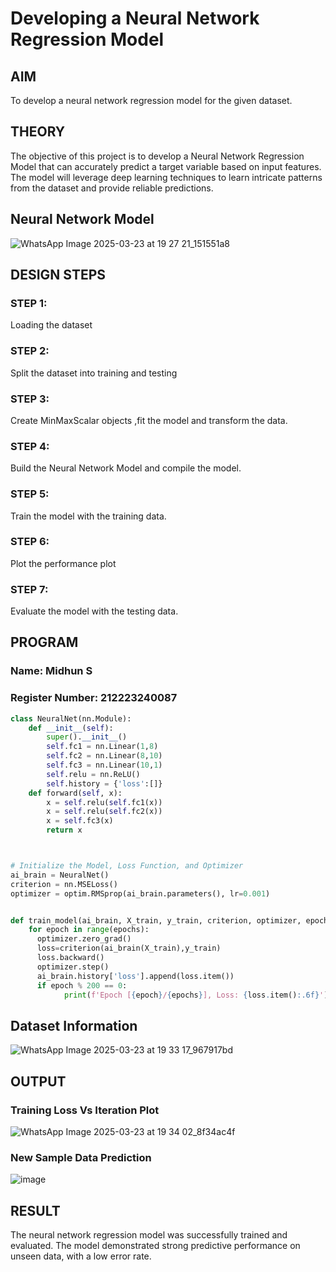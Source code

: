 # Developing a Neural Network Regression Model

## AIM

To develop a neural network regression model for the given dataset.

## THEORY

The objective of this project is to develop a Neural Network Regression Model that can accurately predict a target variable based on input features. The model will leverage deep learning techniques to learn intricate patterns from the dataset and provide reliable predictions.

## Neural Network Model

![WhatsApp Image 2025-03-23 at 19 27 21_151551a8](https://github.com/user-attachments/assets/ef5b7beb-e3a3-4c76-a151-fc4724cacbdf)


## DESIGN STEPS

### STEP 1:

Loading the dataset

### STEP 2:

Split the dataset into training and testing

### STEP 3:

Create MinMaxScalar objects ,fit the model and transform the data.

### STEP 4:

Build the Neural Network Model and compile the model.

### STEP 5:

Train the model with the training data.

### STEP 6:

Plot the performance plot

### STEP 7:

Evaluate the model with the testing data.

## PROGRAM
### Name: Midhun S
### Register Number: 212223240087
```python
class NeuralNet(nn.Module):
    def __init__(self):
        super().__init__()
        self.fc1 = nn.Linear(1,8)
        self.fc2 = nn.Linear(8,10)
        self.fc3 = nn.Linear(10,1)
        self.relu = nn.ReLU()
        self.history = {'loss':[]}
    def forward(self, x):
        x = self.relu(self.fc1(x))
        x = self.relu(self.fc2(x))
        x = self.fc3(x)
        return x



# Initialize the Model, Loss Function, and Optimizer
ai_brain = NeuralNet()
criterion = nn.MSELoss()
optimizer = optim.RMSprop(ai_brain.parameters(), lr=0.001)


def train_model(ai_brain, X_train, y_train, criterion, optimizer, epochs=2000):
    for epoch in range(epochs):
      optimizer.zero_grad()
      loss=criterion(ai_brain(X_train),y_train)
      loss.backward()
      optimizer.step()
      ai_brain.history['loss'].append(loss.item())
      if epoch % 200 == 0:
            print(f'Epoch [{epoch}/{epochs}], Loss: {loss.item():.6f}')

```
## Dataset Information

![WhatsApp Image 2025-03-23 at 19 33 17_967917bd](https://github.com/user-attachments/assets/e8cabcd9-c0c0-44d5-b639-605771bd36e0)


## OUTPUT

### Training Loss Vs Iteration Plot

![WhatsApp Image 2025-03-23 at 19 34 02_8f34ac4f](https://github.com/user-attachments/assets/a05b6ccd-c7d3-454d-a128-6ce95335a6a5)

### New Sample Data Prediction

![image](https://github.com/user-attachments/assets/72944024-f532-42d6-b9e7-842d24a7b1ff)

## RESULT

The neural network regression model was successfully trained and evaluated. The model demonstrated strong predictive performance on unseen data, with a low error rate.

